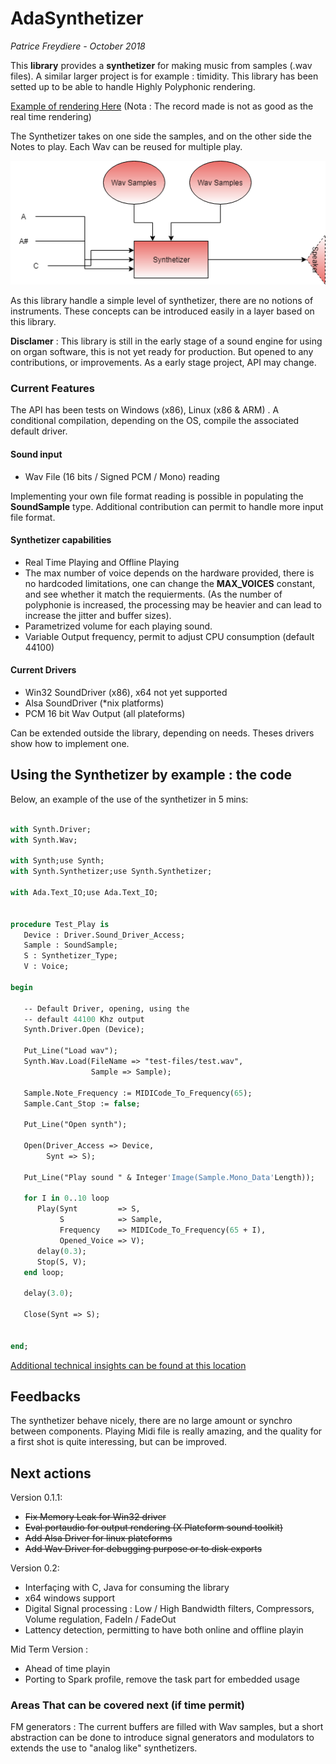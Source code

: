 # AdaSynthetizer

*Patrice Freydiere - October 2018*



This **library** provides a **synthetizer** for making music from samples (.wav files). A similar larger project is for example : timidity. This library has been setted up to be able to handle Highly Polyphonic rendering. 

[Example of rendering Here](http://www.barrel-organ-discovery.org/work/Record_Synth_Test_LowBandWidth_Applied.wav)  (Nota : The record made is not as good as the real time rendering)



The Synthetizer takes on one side the samples, and on the other side the Notes to play. Each Wav can be reused for multiple play. 



![](doc/Synthetizer.png)

As this library handle a simple level of synthetizer, there are no notions of instruments. These concepts can be introduced easily in a layer based on this library.



**Disclamer** : This library is still in the early stage of a sound engine for using on organ software, this is not yet ready for production. But opened to any contributions, or improvements. As a early stage project, API may change.



### Current Features

The API has been tests on Windows (x86), Linux (x86 & ARM) . A conditional compilation, depending on the OS, compile the associated default driver.  

#### Sound input

- Wav File (16 bits / Signed PCM / Mono) reading

Implementing your own file format reading is possible in populating the **SoundSample** type. Additional contribution can permit to handle more input file format.

#### Synthetizer capabilities 

- Real Time Playing and Offline Playing
- The max number of voice depends on the hardware provided, there is no hardcoded limitations, one can change the **MAX_VOICES** constant, and see whether it match the requierments. (As the number of polyphonie is increased, the processing may be heavier and can lead to increase the jitter and buffer sizes).
- Parametrized volume for each playing sound.
- Variable Output frequency, permit to adjust CPU consumption (default 44100)

#### Current Drivers

- Win32 SoundDriver (x86), x64 not yet supported
- Alsa SoundDriver (*nix platforms)
- PCM 16 bit Wav Output (all plateforms)


Can be extended outside the library, depending on needs. Theses drivers show how to implement one.



## Using the Synthetizer by example : the code

Below, an example of the use of the synthetizer in 5 mins:



```pascal
 
with Synth.Driver;
with Synth.Wav;

with Synth;use Synth;
with Synth.Synthetizer;use Synth.Synthetizer;

with Ada.Text_IO;use Ada.Text_IO;


procedure Test_Play is
   Device : Driver.Sound_Driver_Access;
   Sample : SoundSample;
   S : Synthetizer_Type;
   V : Voice;

begin

   -- Default Driver, opening, using the
   -- default 44100 Khz output
   Synth.Driver.Open (Device);

   Put_Line("Load wav");
   Synth.Wav.Load(FileName => "test-files/test.wav",
                  Sample => Sample);

   Sample.Note_Frequency := MIDICode_To_Frequency(65);
   Sample.Cant_Stop := false;

   Put_Line("Open synth");

   Open(Driver_Access => Device,
        Synt => S);

   Put_Line("Play sound " & Integer'Image(Sample.Mono_Data'Length));

   for I in 0..10 loop
      Play(Synt         => S,
           S            => Sample,
           Frequency    => MIDICode_To_Frequency(65 + I),
           Opened_Voice => V);
      delay(0.3);
      Stop(S, V);
   end loop;

   delay(3.0);

   Close(Synt => S);


end;

```

[Additional technical insights can be found at this location](doc/architecture.md)

## Feedbacks

The synthetizer behave nicely, there are no large amount or synchro between components. Playing Midi file is really amazing, and the quality for a first shot is quite interessing, but can be improved.



## Next actions

Version 0.1.1:

- ~~Fix Memory Leak for Win32 driver~~
- ~~Eval portaudio for output rendering (X Plateform sound toolkit)~~
- ~~Add Alsa Driver for linux plateforms~~
- ~~Add Wav Driver for debugging purpose or to disk exports~~

Version 0.2: 

- Interfaçing with C, Java for consuming the library
- x64 windows support
- Digital Signal processing : Low / High Bandwidth filters, Compressors, Volume regulation, FadeIn / FadeOut
- Lattency detection, permitting to have both online and offline playin

Mid Term Version :

- Ahead of time playin
- Porting to Spark profile, remove the task part for embedded usage


### Areas That can be covered next (if time permit)

FM generators : The current buffers are filled with Wav samples, but a short abstraction can be done to introduce signal generators and modulators to extends the use to "analog like" synthetizers.